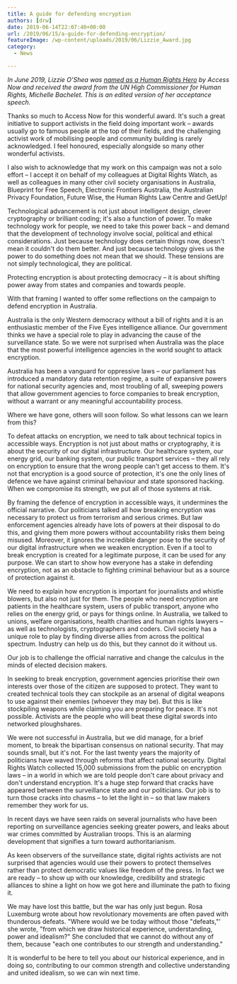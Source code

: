 ```yaml
---
title: A guide for defending encryption
authors: [drw]
date: 2019-06-14T22:07:40+00:00
url: /2019/06/15/a-guide-for-defending-encryption/
featureImage: /wp-content/uploads/2019/06/Lizzie_Award.jpg
category:
  - News

---
```

_In June 2019, Lizzie O'Shea was [named as a Human Rights Hero][1] by Access Now and received the award from the UN High Commissioner for Human Rights, Michelle Bachelet. This is an edited version of her acceptance speech._

Thanks so much to Access Now for this wonderful award. It's such a great initiative to support activists in the field doing important work – awards usually go to famous people at the top of their fields, and the challenging activist work of mobilising people and community building is rarely acknowledged. I feel honoured, especially alongside so many other wonderful activists.

I also wish to acknowledge that my work on this campaign was not a solo effort – I accept it on behalf of my colleagues at Digital Rights Watch, as well as colleagues in many other civil society organisations in Australia, Blueprint for Free Speech, Electronic Frontiers Australia, the Australian Privacy Foundation, Future Wise, the Human Rights Law Centre and GetUp!

Technological advancement is not just about intelligent design, clever cryptography or brilliant coding; it's also a function of power. To make technology work for people, we need to take this power back – and demand that the development of technology involve social, political and ethical considerations. Just because technology does certain things now, doesn't mean it couldn't do them better. And just because technology gives us the power to do something does not mean that we should. These tensions are not simply technological, they are political.

Protecting encryption is about protecting democracy – it is about shifting power away from states and companies and towards people.

With that framing I wanted to offer some reflections on the campaign to defend encryption in Australia.

Australia is the only Western democracy without a bill of rights and it is an enthusiastic member of the Five Eyes intelligence alliance. Our government thinks we have a special role to play in advancing the cause of the surveillance state. So we were not surprised when Australia was the place that the most powerful intelligence agencies in the world sought to attack encryption.

Australia has been a vanguard for oppressive laws – our parliament has introduced a mandatory data retention regime, a suite of expansive powers for national security agencies and, most troubling of all, sweeping powers that allow government agencies to force companies to break encryption, without a warrant or any meaningful accountability process.

Where we have gone, others will soon follow. So what lessons can we learn from this?

To defeat attacks on encryption, we need to talk about technical topics in accessible ways. Encryption is not just about maths or cryptography, it is about the security of our digital infrastructure. Our healthcare system, our energy grid, our banking system, our public transport services – they all rely on encryption to ensure that the wrong people can't get access to them. It's not that encryption is a good source of protection, it's one the only lines of defence we have against criminal behaviour and state sponsored hacking. When we compromise its strength, we put all of those systems at risk.

By framing the defence of encryption in accessible ways, it undermines the official narrative. Our politicians talked all how breaking encryption was necessary to protect us from terrorism and serious crimes. But law enforcement agencies already have lots of powers at their disposal to do this, and giving them more powers without accountability risks them being misused. Moreover, it ignores the incredible danger pose to the security of our digital infrastructure when we weaken encryption. Even if a tool to break encryption is created for a legitimate purpose, it can be used for any purpose. We can start to show how everyone has a stake in defending encryption, not as an obstacle to fighting criminal behaviour but as a source of protection against it.

We need to explain how encryption is important for journalists and whistle blowers, but also not just for them. The people who need encryption are patients in the healthcare system, users of public transport, anyone who relies on the energy grid, or pays for things online. In Australia, we talked to unions, welfare organisations, health charities and human rights lawyers – as well as technologists, cryptographers and coders. Civil society has a unique role to play by finding diverse allies from across the political spectrum. Industry can help us do this, but they cannot do it without us.

Our job is to challenge the official narrative and change the calculus in the minds of elected decision makers.

In seeking to break encryption, government agencies prioritise their own interests over those of the citizen are supposed to protect. They want to created technical tools they can stockpile as an arsenal of digital weapons to use against their enemies (whoever they may be). But this is like stockpiling weapons while claiming you are preparing for peace. It's not possible. Activists are the people who will beat these digital swords into networked ploughshares.

We were not successful in Australia, but we did manage, for a brief moment, to break the bipartisan consensus on national security. That may sounds small, but it's not. For the last twenty years the majority of politicians have waved through reforms that affect national security. Digital Rights Watch collected 15,000 submissions from the public on encryption laws – in a world in which we are told people don't care about privacy and don't understand encryption. It's a huge step forward that cracks have appeared between the surveillance state and our politicians. Our job is to turn those cracks into chasms – to let the light in – so that law makers remember they work for us.

In recent days we have seen raids on several journalists who have been reporting on surveillance agencies seeking greater powers, and leaks about war crimes committed by Australian troops. This is an alarming development that signifies a turn toward authoritarianism.

As keen observers of the surveillance state, digital rights activists are not surprised that agencies would use their powers to protect themselves rather than protect democratic values like freedom of the press. In fact we are ready – to show up with our knowledge, credibility and strategic alliances to shine a light on how we got here and illuminate the path to fixing it.

We may have lost this battle, but the war has only just begun. Rosa Luxemburg wrote about how revolutionary movements are often paved with thunderous defeats. "Where would we be today without those "defeats,"' she wrote, "from which we draw historical experience, understanding, power and idealism?" She concluded that we cannot do without any of them, because "each one contributes to our strength and understanding."

It is wonderful to be here to tell you about our historical experience, and in doing so, contributing to our common strength and collective understanding and united idealism, so we can win next time.

 [1]: https://www.accessnow.org/heroes-villains-awards/
